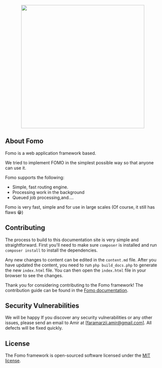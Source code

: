 <p align="center">
  <a href="#">
    <img src="https://user-images.githubusercontent.com/80312616/194863242-6999e62c-62f9-406c-8640-ece718e3403e.png" width="400">   
  </a>
</p>

## About Fomo

Fomo is a web application framework based.

We tried to implement FOMO in the simplest possible way so that anyone can use it.

Fomo supports the following:
- Simple, fast routing engine.
- Processing work in the background
- Queued job processing,and....

Fomo is very fast, simple and for use in large scales (Of course, it still has flaws :grin:)

## Contributing

The process to build to this documentation site is very simple and straightforward. First you'll need to make sure `composer` is installed and run `composer install` to install the dependencies.

Any new changes to content can be edited in the `content.md` file. After you have updated the content, you need to run `php build_docs.php` to generate the new `index.html` file. You can then open the `index.html` file in your browser to see the changes.

Thank you for considering contributing to the Fomo framework! The contribution guide can be found in the [Fomo documentation](https://fomo-framework.github.io/docs/).

## Security Vulnerabilities

We will be happy If you discover any security vulnerabilities or any other issues, please send an email to Amir at [faramarzii.amir@gmail.com]. All defects will be fixed quickly.

## License

The Fomo framework is open-sourced software licensed under the [MIT license](https://opensource.org/licenses/MIT).
